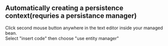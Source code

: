 ## Automatically creating a persistence context(requries a persistance manager)  

Click second mouse button anywhere in the text editor inside your managed bean.  
Select "insert code" then choose "use entity manager" 
